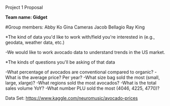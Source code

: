 Project 1 Proposal

**Team name: Gidget**

#Group members:
Abby Ko
Gina Cameras
Jacob Bellagio
Ray King


*The kind of data you'd like to work with/field you're interested in (e.g., geodata, weather data, etc.)


 -We would like to work avocado data to understand trends in the US market.


*The kinds of questions you'll be asking of that data


 -What percentage of avocados are conventional compared to organic?
 -What is the average price? Per year?
 -What size bag sold the most (small, large, xlarge)?
 -What regions sold the most avocados?
 -What is the total sales volume YoY?
 -What number PLU sold the most (4046, 4225, 4770)?


Data Set: https://www.kaggle.com/neuromusic/avocado-prices
